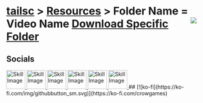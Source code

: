 [tailsc](https://github.com/tailsc/tailsc) > [Resources](https://github.com/tailsc/tailsc/tree/main/Resources) > Folder Name = Video Name <img align="right" src="https://visitor-badge.laobi.icu/badge?page_id=tailsc.tailsc" />
[Download Specific Folder](https://download-directory.github.io/)
==================================
## Socials
<a href="https://discordapp.com/users/364076254812438538">
  <img src="https://github.com/tailsc/tailsc/blob/main/.github/Badges/Discord.png?raw=true" alt="Skill Image" width="50">
</a>

<a href="https://www.youtube.com/@CrowGamesDev?sub_confirmation=1">
  <img src="https://github.com/tailsc/tailsc/blob/main/.github/Badges/Youtube.png?raw=true" alt="Skill Image" width="50">
</a>

<a href="https://crowgamesdev.itch.io">
  <img src="https://github.com/tailsc/tailsc/blob/main/.github/Badges/Itch.png?raw=true" alt="Skill Image" width="50">
</a>

<a href="https://www.twitch.tv/crowgamesdev">
  <img src="https://github.com/tailsc/tailsc/blob/main/.github/Badges/Twitch.png?raw=true" alt="Skill Image" width="50">
</a>

<a href="mailto:contactcrowgames@gmail.com">
  <img src="https://github.com/tailsc/tailsc/blob/main/.github/Badges/Gmail.png?raw=true" alt="Skill Image" width="50">
</a>

<a href="https://store.steampowered.com/publisher/CrowGames">
  <img src="https://github.com/tailsc/tailsc/blob/main/.github/Badges/Steam.png?raw=true" alt="Skill Image" width="50">
</a>
##
[![ko-fi](https://ko-fi.com/img/githubbutton_sm.svg)](https://ko-fi.com/crowgames)
